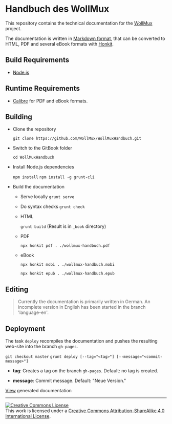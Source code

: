 # Handbuch des WollMux
This repository contains the technical documentation for the [WollMux](https://github.com/WollMux/WollMux) project.

The documentation is written in [Markdown format](https://honkit.netlify.app/syntax/markdown.html), that can be converted to HTML, PDF and several eBook formats with [Honkit](https://honkit.netlify.app/).

## Build Requirements

* [Node.js](https://nodejs.org)

## Runtime Requirements

* [Calibre](https://calibre-ebook.com/download) for PDF and eBook formats.

## Building

* Clone the repository

  `git clone https://github.com/WollMux/WollMuxHandbuch.git`

* Switch to the GitBook folder

  `cd WollMuxHandbuch`

* Install Node.js dependencies

  `npm install`
  `npm install -g grunt-cli`

* Build the documentation

  * Serve locally
    `grunt serve`

  * Do syntax checks
    `grunt check`

  * HTML

    `grunt build` (Result is in `_book` directory)

  * PDF

    `npx honkit pdf . ./wollmux-handbuch.pdf`

  * eBook

    `npx honkit mobi . ./wollmux-handbuch.mobi`

    `npx honkit epub . ./wollmux-handbuch.epub`

## Editing

> Currently the documentation is primarily written in German. An incomplete version in English has been started in the branch 'language-en'.

## Deployment

The task `deploy` recompiles the documentation and pushes the resulting web-site
into the branch `gh-pages`.

`git checkout master`
`grunt deploy [--tag="<tag>"] [--message="<commit-message>"]`

* **tag**: Creates a tag on the branch `gh-pages`. Default: no tag is created.

* **message**: Commit message. Default: "Neue Version."

[View](https://wollmux.org/) generated documentation

---

<a rel="license" href="http://creativecommons.org/licenses/by-sa/4.0/"><img alt="Creative Commons License" style="border-width:0" src="https://i.creativecommons.org/l/by-sa/4.0/88x31.png" /></a><br />This work is licensed under a <a rel="license" href="http://creativecommons.org/licenses/by-sa/4.0/">Creative Commons Attribution-ShareAlike 4.0 International License</a>.
